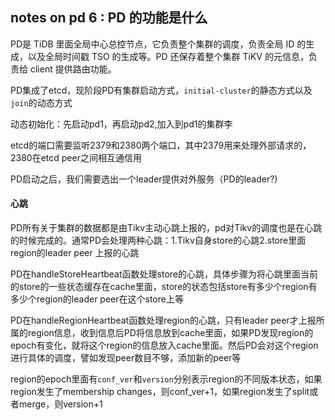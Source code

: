 ## notes on pd 6 : PD 的功能是什么

PD是 TiDB 里面全局中心总控节点，它负责整个集群的调度，负责全局 ID 的生成，以及全局时间戳 TSO 的生成等。PD 还保存着整个集群 TiKV 的元信息，负责给 client 提供路由功能。

PD集成了etcd，现阶段PD有集群启动方式，```initial-cluster```的静态方式以及```join```的动态方式

动态初始化：先启动pd1，再启动pd2,加入到pd1的集群李

etcd的端口需要监听2379和2380两个端口，其中2379用来处理外部请求的，2380在etcd peer之间相互通信用

PD启动之后，我们需要选出一个leader提供对外服务（PD的leader?)


#### 心跳

PD所有关于集群的数据都是由Tikv主动心跳上报的，pd对Tikv的调度也是在心跳的时候完成的。通常PD会处理两种心跳：1.Tikv自身store的心跳2.store里面region的leader peer 上报的心跳

PD在handleStoreHeartbeat函数处理store的心跳，具体步骤为将心跳里面当前的store的一些状态缓存在cache里面，store的状态包括store有多少个region有多少个region的leader peer在这个store上等

PD在handleRegionHeartbeat函数处理region的心跳，只有leader peer才上报所属的region信息，收到信息后PD将信息放到cache里面，如果PD发现region的epoch有变化，就将这个region的信息放入cache里面。然后PD会对这个region进行具体的调度，譬如发现peer数目不够，添加新的peer等

region的epoch里面有```conf_ver```和```version```分别表示region的不同版本状态，如果region发生了membership changes，则conf_ver+1，如果region发生了split或者merge，则version+1
